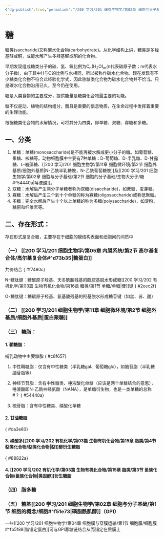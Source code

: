 ```yaml
---
{"dg-publish":true,"permalink":"/200 学习/201 细胞生物学/第02章 细胞与分子基础/第2节 细胞的分子基础/生物大分子/糖/","title":"糖","created":"2024-01-25T18:45:03.000+08:00","updated":"2024-02-03T18:26:30.617+08:00"}
---
```


# 糖
糖类(saccharide)又称碳水化合物(carbohydrate)。从化学结构上讲，糖类是多羟基醛或酮，或能水解产生多羟基醛或酮的化合物。

早期发现组成糖类分子的碳、氢、氧比例为C<sub>n</sub>(H<sub>2</sub>O)<sub>m</sub>(n代表碳原子数；m代表水分子数)，由于其中H与O的比例与水相同，所以被称作碳水化合物。现在发现有不少糖类化合物不符合此经验化学式，因此称糖类化合物为碳水化合物并不恰当。只是碳水化合物沿用已久，至今仍在使用。

糖是人类食物的主要成分，提供能量是糖类化合物最主要的功能。

糖不仅是动、植物的结构组分，而且是重要的信息物质，在生命过程中发挥着重要的生理功能。

根据糖类化合物的水解情况，可将其分为四类，即单糖、双糖、寡糖和多糖。
## 一、分类
1. 单糖：单糖(monosaccharide)是不能再被水解成更小分子的糖。如葡萄糖、果糖、核糖等。动物细胞膜中主要有7种单糖：D-葡萄糖、D-半乳糖、D-甘露糖、L-岩藻糖、[[200 学习/201 细胞生物学/第11章 细胞微环境/第2节 细胞外基质/细胞外基质\|N-乙酰半乳糖胺，N-乙酰葡萄糖胺]]及[[200 学习/201 细胞生物学/第02章 细胞与分子基础/第2节 细胞的分子基础/生物大分子/糖#^54440a\|唾液酸]]。
2. 双糖：水解后产生两分子单糖者称为双糖(disaccharide)，如蔗糖、麦芽糖。
3. 寡糖：水解后产生三个到十个单糖的称为寡糖(oligosaccharide)或称低聚糖。
4. 多糖：完全水解后产生十个以上单糖的称为多糖(polysaccharide)，如淀粉、糖原和纤维素等。
## 二、存在形式： 
存在形式是复合糖，主要存在于细胞的膜结构表面和细胞间的间质中
### （一） [[200 学习/201 细胞生物学/第05章 内膜系统/第2节 高尔基复合体/高尔基复合体#^d73b35\|糖蛋白]]
共价结合
{ #f7490c}

N-糖肽键：糖碳原子羟基、天冬酰胺残基的酰胺基脱水形成糖[[200 学习/202 有机化学/第03篇 生物有机化合物/第16章 糖类/第1节 单糖/单糖\|苷]]键
{ #2eec2f}

O-糖肽键：糖碳原子羟基、氨基酸残基的羟基脱水形成糖苷键（如丝、苏、酪）
### （二） [[200 学习/201 细胞生物学/第11章 细胞微环境/第2节 细胞外基质/细胞外基质\|蛋白聚糖]] 
### （三） 糖脂：
#### 1. 鞘糖脂：
哺乳动物中主要糖脂
{ #c8f657}

1. 中性鞘糖脂：仅含有中性糖类（半乳糖gal、葡萄糖glc），如脑苷脂（半乳糖脑苷脂等）
2. 神经节苷脂：含有中性糖类、唾液酸化单糖（应该是两个单糖结合的意思），唾液酸即N-乙酰神经氨酸（NANA），是单糖衍生物，也是一类单糖的总称 #？
{ #54440a}

3. 硫苷脂：含有中性糖类、磷酸化单糖
#### 2. 甘油糖脂
{ #da3e80}

#### 3. 磷酸多[[200 学习/202 有机化学/第03篇 生物有机化合物/第15章 脂类/第4节 萜类化合物/萜类化合物\|萜]]醇衍生糖脂
{ #88822a}

#### 4. [[200 学习/202 有机化学/第03篇 生物有机化合物/第15章 脂类/第3节 甾族化合物/甾族化合物\|类固醇]]衍生糖脂
### （四） 脂多糖
### （五） 糖基[[200 学习/201 细胞生物学/第02章 细胞与分子基础/第1节 细胞的概念/细胞#^f51e73\|磷脂酰肌醇]]（GPI）
一些[[200 学习/201 细胞生物学/第04章 细胞膜与穿膜运输/第1节 细胞膜/细胞膜#^fb5f88\|脂锚定蛋白]]可与GPI寡糖链结合从而锚定在质膜上 



